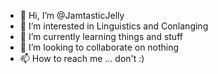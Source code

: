 - 👋 Hi, I’m @JamtasticJelly
- 👀 I’m interested in Linguistics and Conlanging
- 🌱 I’m currently learning things and stuff
- 💞️ I’m looking to collaborate on nothing
- 📫 How to reach me ... don't :)

<!---
JamtasticJelly/JamtasticJelly is a ✨ special ✨ repository because its `README.md` (this file) appears on your GitHub profile.
You can click the Preview link to take a look at your changes.
--->
